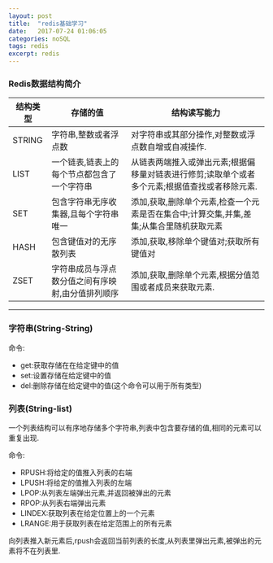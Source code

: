 ```yaml
---
layout: post
title:  "redis基础学习"
date:   2017-07-24 01:06:05
categories: noSQL
tags: redis
excerpt: redis
---
```



### Redis数据结构简介


结构类型 | 存储的值 | 结构读写能力
---|--- |---
STRING | 字符串,整数或者浮点数 | 对字符串或其部分操作,对整数或浮点数自增或自减操作.
LIST | 一个链表,链表上的每个节点都包含了一个字符串 |从链表两端推入或弹出元素;根据偏移量对链表进行修剪;读取单个或者多个元素;根据值查找或者移除元素.
SET | 包含字符串无序收集器,且每个字符串唯一 | 添加,获取,删除单个元素,检查一个元素是否在集合中;计算交集,并集,差集;从集合里随机获取元素 
HASH | 包含键值对的无序散列表 | 添加,获取,移除单个键值对;获取所有键值对
ZSET | 字符串成员与浮点数分值之间有序映射,由分值排列顺序 | 添加,获取,删除单个元素,根据分值范围或者成员来获取元素.


---

### 字符串(String-String)

命令:

- get:获取存储在在给定键中的值
- set:设置存储在给定键中的值
- del:删除存储在给定键中的值(这个命令可以用于所有类型)


### 列表(String-list)

一个列表结构可以有序地存储多个字符串,列表中包含要存储的值,相同的元素可以重复出现.

命令:

- RPUSH:将给定的值推入列表的右端
- LPUSH:将给定的值推入列表的左端
- LPOP:从列表左端弹出元素,并返回被弹出的元素
- RPOP:从列表右端弹出元素
- LINDEX:获取列表在给定位置上的一个元素
- LRANGE:用于获取列表在给定范围上的所有元素


向列表推入新元素后,rpush会返回当前列表的长度,从列表里弹出元素,被弹出的元素将不在列表里.
